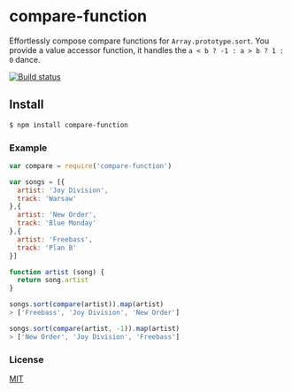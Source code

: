# compare-function

Effortlessly compose compare functions for `Array.prototype.sort`. You provide a value accessor function, it handles the `a < b ? -1 : a > b ? 1 : 0` dance.

[![Build status](https://travis-ci.org/michaelrhodes/compare-function.svg?branch=master)](https://travis-ci.org/michaelrhodes/compare-function)

## Install
```sh
$ npm install compare-function
```

### Example
``` js
var compare = require('compare-function')

var songs = [{
  artist: 'Joy Division',
  track: 'Warsaw'
},{
  artist: 'New Order',
  track: 'Blue Monday'
},{
  artist: 'Freebass',
  track: 'Plan B'
}]

function artist (song) {
  return song.artist
}

songs.sort(compare(artist)).map(artist)
> ['Freebass', 'Joy Division', 'New Order']

songs.sort(compare(artist, -1)).map(artist)
> ['New Order', 'Joy Division', 'Freebass']
```

### License
[MIT](http://opensource.org/licenses/MIT)

